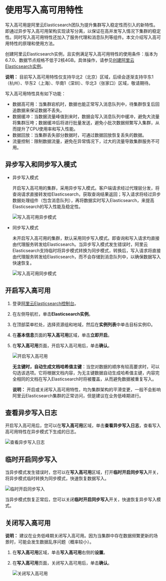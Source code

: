 # 使用写入高可用特性

写入高可用是阿里云Elasticsearch团队为提升集群写入稳定性而引入的新特性。即通过异步写入高可用架构实现读写分离，以保证在高并发写入情况下集群的稳定性。同时写入高可用特性还加入了服务代理和消息队列等组件。本文介绍写入高可用特性的原理和使用方法。

创建阿里云Elasticsearch实例，且实例满足写入高可用特性的使用条件：版本为6.7.0、数据节点规格不低于2核4GB。具体操作，请参见[创建阿里云Elasticsearch实例](/cn.zh-CN/快速入门/步骤一：创建实例/创建阿里云Elasticsearch实例.md)。

**说明：** 目前写入高可用特性仅支持华北2（北京）区域，后续会逐渐支持华东1（杭州）、华东2（上海）、华南1（深圳）、华北3（张家口）区域，敬请期待。

写入高可用特性具有如下功能：

-   数据高可用：当集群宕机时，数据也能正常写入消息队列中，待集群恢复后回追数据来保证数据不丢失。
-   数据缓冲：当数据流量峰值到来时，数据会写入消息队列中缓冲，避免大流量将集群压垮；数据缓冲后将进行批量发送，避免小批次数据频繁写入集群，从而提升了CPU使用率和写入性能。
-   数据回放：当集群丢失部分数据时，可通过数据回放恢复丢失的数据。
-   流量控制：限制数据流量，避免在异常情况下，过大的流量导致集群服务不可用。

## 异步写入和同步写入模式

-   异步写入模式

    开启写入高可用的集群，采用异步写入模式。客户端请求经过代理层分发，将查询请求直接转发给Elasticsearch，获取查询结果返回；写入请求将经过异步数据处理组件（包含消息队列），再将数据实时写入Elasticsearch，来提高Elasticsearch的写入性能及稳定性。

    ![写入高可用异步模式](https://static-aliyun-doc.oss-accelerate.aliyuncs.com/assets/img/zh-CN/9546359951/p135240.png)

-   同步写入模式

    未开启写入高可用的集群，默认采用同步写入模式。即查询和写入请求均直接由代理服务转发给Elasticsearch。当异步写入模式发生错误时，阿里云Elasticsearch支持临时将异步模式转换为同步模式，转换后，写入请求将直接由代理服务转发给Elasticsearch，而不会存储到消息队列中，以确保数据写入快速恢复。

    ![写入高可用同步模式](https://static-aliyun-doc.oss-accelerate.aliyuncs.com/assets/img/zh-CN/9546359951/p135243.png)


## 开启写入高可用

1.  登录[阿里云Elasticsearch控制台](https://elasticsearch.console.aliyun.com/#/home)。

2.  在左侧导航栏，单击**Elasticsearch实例**。

3.  在顶部菜单栏处，选择资源组和地域，然后在**实例列表**中单击目标实例ID。

4.  在**基本信息**页面的**写入高可用**区域，单击**立即开启**。

5.  在**写入高可用**页面，开启写入高可用后，单击**确认**。

    ![开启写入高可用](https://static-aliyun-doc.oss-accelerate.aliyuncs.com/assets/img/zh-CN/9546359951/p135964.png)

    **无主键时，自动生成文档哈希值主键**：当您对数据的顺序有较高要求时，可以勾选该选项。它将根据文档内容，为无主键数据自动生成哈希值主键，内容完全相同的文档在写入Elasticsearch时将被覆盖，从而避免数据被重复写入。

    **说明：** 开启或关闭写入高可用特性，均为集群架构的平滑变更，一般不会影响阿里云Elasticsearch集群的正常访问，但是建议在业务低峰期进行。


## 查看异步写入日志

开启写入高可用后，您可以在**写入高可用**区域，单击**查看异步写入日志**，查看写入高可用特性在异步模式下生成的日志。

![查看异步写入日志](https://static-aliyun-doc.oss-accelerate.aliyuncs.com/assets/img/zh-CN/9546359951/p135967.png)

## 临时开启同步写入

当异步模式发生错误时，您可以在**写入高可用**区域，打开**临时开启同步写入**开关，将异步模式临时转换为同步模式，快速恢复数据写入。

![临时开启同步写入](https://static-aliyun-doc.oss-accelerate.aliyuncs.com/assets/img/zh-CN/9546359951/p135968.png)

当异步模式恢复正常后，您可以关闭**临时开启同步写入**开关，快速恢复异步写入模式。

## 关闭写入高可用

**说明：** 建议在业务低峰期关闭写入高可用。因为当集群中存在数据频繁更新的场景时，可能会发生数据乱序问题（概率较小）。

1.  在**写入高可用**区域，单击**写入高可用**右侧的**设置**。

2.  在**写入高可用**页面，关闭写入高可用后，单击**确认**。

    ![关闭写入高可用](https://static-aliyun-doc.oss-accelerate.aliyuncs.com/assets/img/zh-CN/9546359951/p135989.png)


